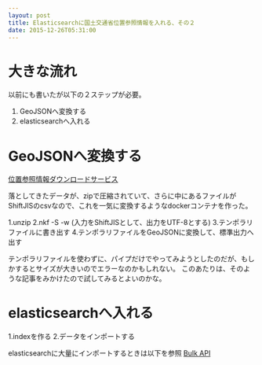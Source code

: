 ```yaml
---
layout: post
title: Elasticsearchに国土交通省位置参照情報を入れる、その２
date: 2015-12-26T05:31:00
---
```


# 大きな流れ

以前にも書いたが以下の２ステップが必要。

1. GeoJSONへ変換する
2. elasticsearchへ入れる



# GeoJSONへ変換する

[位置参照情報ダウンロードサービス](http://nlftp.mlit.go.jp/isj/ "位置参照情報ダウンロードサービス")

落としてきたデータが、zipで圧縮されていて、さらに中にあるファイルがShiftJISのcsvなので、これを一気に変換するようなdockerコンテナを作った。

1.unzip
2.nkf -S -w (入力をShiftJISとして、出力をUTF-8とする)
3.テンポラリファイルに書き出す
4.テンポラリファイルをGeoJSONに変換して、標準出力へ出す

テンポラリファイルを使わずに、パイプだけでやってみようとしたのだが、もしかするとサイズが大きいのでエラーなのかもしれない。
このあたりは、そのような記事をみかけたので試してみるとよいのかな。

# elasticsearchへ入れる

1.indexを作る
2.データをインポートする

elasticsearchに大量にインポートするときは以下を参照
[Bulk API](https://www.elastic.co/guide/en/elasticsearch/reference/current/docs-bulk.html#docs-bulk "Bulk API")
